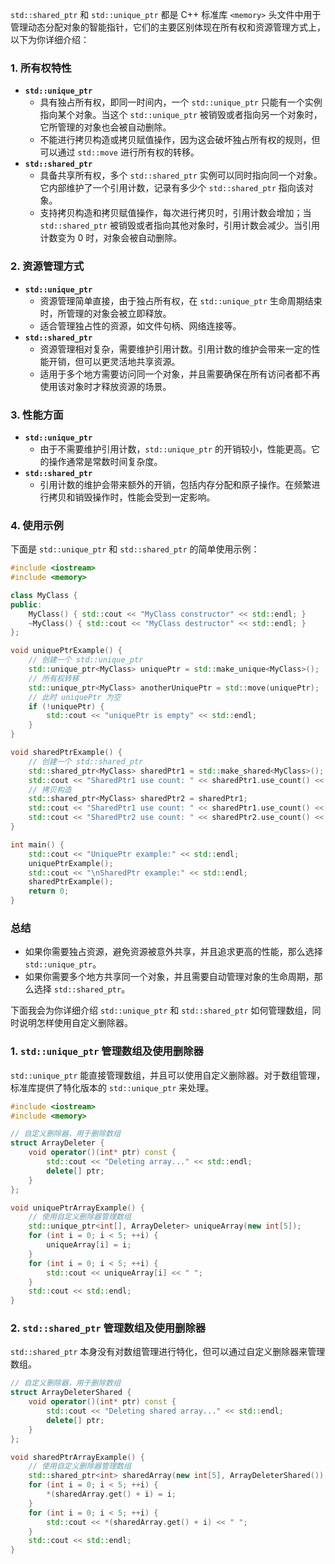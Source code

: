 `std::shared_ptr` 和 `std::unique_ptr` 都是 C++ 标准库 `<memory>` 头文件中用于管理动态分配对象的智能指针，它们的主要区别体现在所有权和资源管理方式上，以下为你详细介绍：

### 1. 所有权特性
- **`std::unique_ptr`**
    - 具有独占所有权，即同一时间内，一个 `std::unique_ptr` 只能有一个实例指向某个对象。当这个 `std::unique_ptr` 被销毁或者指向另一个对象时，它所管理的对象也会被自动删除。
    - 不能进行拷贝构造或拷贝赋值操作，因为这会破坏独占所有权的规则，但可以通过 `std::move` 进行所有权的转移。
- **`std::shared_ptr`**
    - 具备共享所有权，多个 `std::shared_ptr` 实例可以同时指向同一个对象。它内部维护了一个引用计数，记录有多少个 `std::shared_ptr` 指向该对象。
    - 支持拷贝构造和拷贝赋值操作，每次进行拷贝时，引用计数会增加；当 `std::shared_ptr` 被销毁或者指向其他对象时，引用计数会减少。当引用计数变为 0 时，对象会被自动删除。

### 2. 资源管理方式
- **`std::unique_ptr`**
    - 资源管理简单直接，由于独占所有权，在 `std::unique_ptr` 生命周期结束时，所管理的对象会被立即释放。
    - 适合管理独占性的资源，如文件句柄、网络连接等。
- **`std::shared_ptr`**
    - 资源管理相对复杂，需要维护引用计数。引用计数的维护会带来一定的性能开销，但可以更灵活地共享资源。
    - 适用于多个地方需要访问同一个对象，并且需要确保在所有访问者都不再使用该对象时才释放资源的场景。

### 3. 性能方面
- **`std::unique_ptr`**
    - 由于不需要维护引用计数，`std::unique_ptr` 的开销较小，性能更高。它的操作通常是常数时间复杂度。
- **`std::shared_ptr`**
    - 引用计数的维护会带来额外的开销，包括内存分配和原子操作。在频繁进行拷贝和销毁操作时，性能会受到一定影响。

### 4. 使用示例
下面是 `std::unique_ptr` 和 `std::shared_ptr` 的简单使用示例：
```cpp
#include <iostream>
#include <memory>

class MyClass {
public:
    MyClass() { std::cout << "MyClass constructor" << std::endl; }
    ~MyClass() { std::cout << "MyClass destructor" << std::endl; }
};

void uniquePtrExample() {
    // 创建一个 std::unique_ptr
    std::unique_ptr<MyClass> uniquePtr = std::make_unique<MyClass>();
    // 所有权转移
    std::unique_ptr<MyClass> anotherUniquePtr = std::move(uniquePtr); 
    // 此时 uniquePtr 为空
    if (!uniquePtr) {
        std::cout << "uniquePtr is empty" << std::endl;
    }
}

void sharedPtrExample() {
    // 创建一个 std::shared_ptr
    std::shared_ptr<MyClass> sharedPtr1 = std::make_shared<MyClass>();
    std::cout << "SharedPtr1 use count: " << sharedPtr1.use_count() << std::endl;
    // 拷贝构造
    std::shared_ptr<MyClass> sharedPtr2 = sharedPtr1; 
    std::cout << "SharedPtr1 use count: " << sharedPtr1.use_count() << std::endl;
    std::cout << "SharedPtr2 use count: " << sharedPtr2.use_count() << std::endl;
}

int main() {
    std::cout << "UniquePtr example:" << std::endl;
    uniquePtrExample();
    std::cout << "\nSharedPtr example:" << std::endl;
    sharedPtrExample();
    return 0;
}
```
### 总结
- 如果你需要独占资源，避免资源被意外共享，并且追求更高的性能，那么选择 `std::unique_ptr`。
- 如果你需要多个地方共享同一个对象，并且需要自动管理对象的生命周期，那么选择 `std::shared_ptr`。 

下面我会为你详细介绍 `std::unique_ptr` 和 `std::shared_ptr` 如何管理数组，同时说明怎样使用自定义删除器。

### 1. `std::unique_ptr` 管理数组及使用删除器
`std::unique_ptr` 能直接管理数组，并且可以使用自定义删除器。对于数组管理，标准库提供了特化版本的 `std::unique_ptr` 来处理。

```cpp
#include <iostream>
#include <memory>

// 自定义删除器，用于删除数组
struct ArrayDeleter {
    void operator()(int* ptr) const {
        std::cout << "Deleting array..." << std::endl;
        delete[] ptr;
    }
};

void uniquePtrArrayExample() {
    // 使用自定义删除器管理数组
    std::unique_ptr<int[], ArrayDeleter> uniqueArray(new int[5]);
    for (int i = 0; i < 5; ++i) {
        uniqueArray[i] = i;
    }
    for (int i = 0; i < 5; ++i) {
        std::cout << uniqueArray[i] << " ";
    }
    std::cout << std::endl;
}

```

### 2. `std::shared_ptr` 管理数组及使用删除器
`std::shared_ptr` 本身没有对数组管理进行特化，但可以通过自定义删除器来管理数组。

```cpp
// 自定义删除器，用于删除数组
struct ArrayDeleterShared {
    void operator()(int* ptr) const {
        std::cout << "Deleting shared array..." << std::endl;
        delete[] ptr;
    }
};

void sharedPtrArrayExample() {
    // 使用自定义删除器管理数组
    std::shared_ptr<int> sharedArray(new int[5], ArrayDeleterShared());
    for (int i = 0; i < 5; ++i) {
        *(sharedArray.get() + i) = i;
    }
    for (int i = 0; i < 5; ++i) {
        std::cout << *(sharedArray.get() + i) << " ";
    }
    std::cout << std::endl;
}
```



